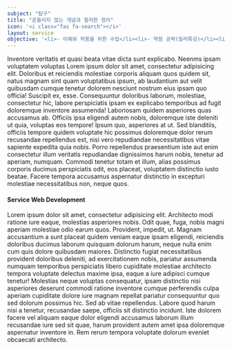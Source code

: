 ```yaml
---
subject: "탐구"
title: "흔들리지 않는 개념과 철저한 정리"
icon: '<i class="fas fa-search"></i>'
layout: service
objective: '<li>- 이해와 적용을 위한 수업</li><li>- 약점 공략(킬러특강)</li><li>- 철저한 자료와 선지 분석</li>'
---
```


<p>Inventore veritatis et quasi beata vitae dicta sunt explicabo. Neenms ipsam voluptatem voluptas Lorem ipsum dolor sit amet, consectetur adipisicing elit. Doloribus et reiciendis molestiae corporis aliquam quos quidem sit, natus magnam sint quam voluptatibus ipsum, ab laudantium aut velit quibusdam cumque tenetur dolorem nesciunt nostrum eius ipsam quo officia! Suscipit ex, esse. Consequuntur doloribus laborum, molestiae, consectetur hic, labore perspiciatis ipsam ex explicabo temporibus ad fugit doloremque inventore assumenda! Laboriosam quidem asperiores quas accusamus ab. Officiis ipsa eligendi autem nobis, doloremque iste deleniti ut quia, voluptas eos tempore! Ipsum quo, asperiores at ut. Sed blanditiis, officiis tempore quidem voluptate hic possimus doloremque dolor rerum recusandae repellendus est, nisi vero repudiandae necessitatibus vitae sapiente expedita quia nobis. Porro repellendus praesentium iste aut enim consectetur illum veritatis repudiandae dignissimos harum nobis, tenetur ad aperiam, numquam. Commodi tenetur totam et illum, alias possimus corporis ducimus perspiciatis odit, eos placeat, voluptatem distinctio iusto beatae. Facere tempora accusamus aspernatur distinctio in excepturi molestiae necessitatibus non, neque quos.</p>

<h4 class="py-2">Service Web Development</h4>

<p>Lorem ipsum dolor sit amet, consectetur adipisicing elit. Architecto modi ratione iure eaque, molestias asperiores nobis. Odit quae, fuga, nobis magni aperiam molestiae odio earum quos. Provident, impedit, ut. Magnam accusantium a sunt placeat quidem veniam eaque ipsam eligendi, reiciendis doloribus ducimus laborum quisquam dolorum harum, neque nulla enim cum quis dolore quibusdam maiores. Distinctio fugiat necessitatibus provident doloribus deleniti, ad exercitationem nobis, pariatur assumenda numquam temporibus perspiciatis libero cupiditate molestiae architecto tempora voluptate delectus maxime ipsa, eaque a iure adipisci cumque tenetur! Molestias neque voluptas consequatur, ipsam distinctio nisi asperiores deserunt commodi ratione inventore cumque perferendis culpa aperiam cupiditate dolore iure magnam repellat pariatur consequuntur quo sed dolorum possimus hic. Sed ab vitae repellendus. Labore quod harum nisi a tenetur, recusandae saepe, officiis sit distinctio incidunt. Iste dolorem facere vel aliquam eaque dolor eligendi accusamus laborum illum recusandae iure sed sit quae, harum provident autem amet ipsa doloremque aspernatur inventore in. Rem rerum tempora voluptate dolorum eveniet obcaecati architecto.</p>